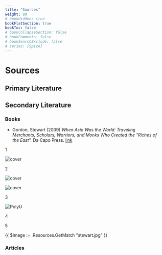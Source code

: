 ```yaml
---
title: "Sources"
weight: 80
# bookHidden: true
bookFlatSection: true
bookToc: false
# bookCollapseSection: false
# bookComments: false
# bookSearchExclude: false
# series: [Spice]
---
```


# Sources

## Primary Literature

## Secondary Literature

### Books

* Gordon, Stewart (2009) *When Asia Was the World: Traveling Merchants, Scholars, Warriors, and Monks Who Created the "Riches of the East".* Da Capo Press. [link](https://www.worldcat.org/title/148913992)

1

![cover](/images/stewart.png)

2

![cover](/images/books/diogenes.jpg)

![cover](/images/diogenes.jpg)

3

![PolyU](/images/univ-transparent.png)

4

5

{{ $image := .Resources.GetMatch "stewart.jpg" }}



### Articles